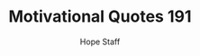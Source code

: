 ---
image: /assets/img/mq/mq_191_tolstoy.png
title: Motivational Quotes 191
categories:
  - Motivational Quotes
author: Hope Staff
notes: Motivational Quotes 191
embed: >-
  EMBED_GOES_HERE
transcript: >-
  SOME LINES OF TEXT START HERE
---